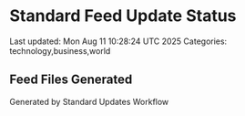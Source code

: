 # Standard Feed Update Status
Last updated: Mon Aug 11 10:28:24 UTC 2025
Categories: technology,business,world

## Feed Files Generated

Generated by Standard Updates Workflow
